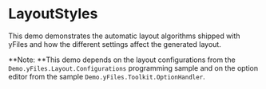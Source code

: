 # LayoutStyles

This demo demonstrates the automatic layout algorithms shipped with yFiles
      and how the different settings affect the generated layout.
        
**Note: **This demo depends on the layout configurations from the `Demo.yFiles.Layout.Configurations`
      programming sample and on the option editor from the sample `Demo.yFiles.Toolkit.OptionHandler`.
